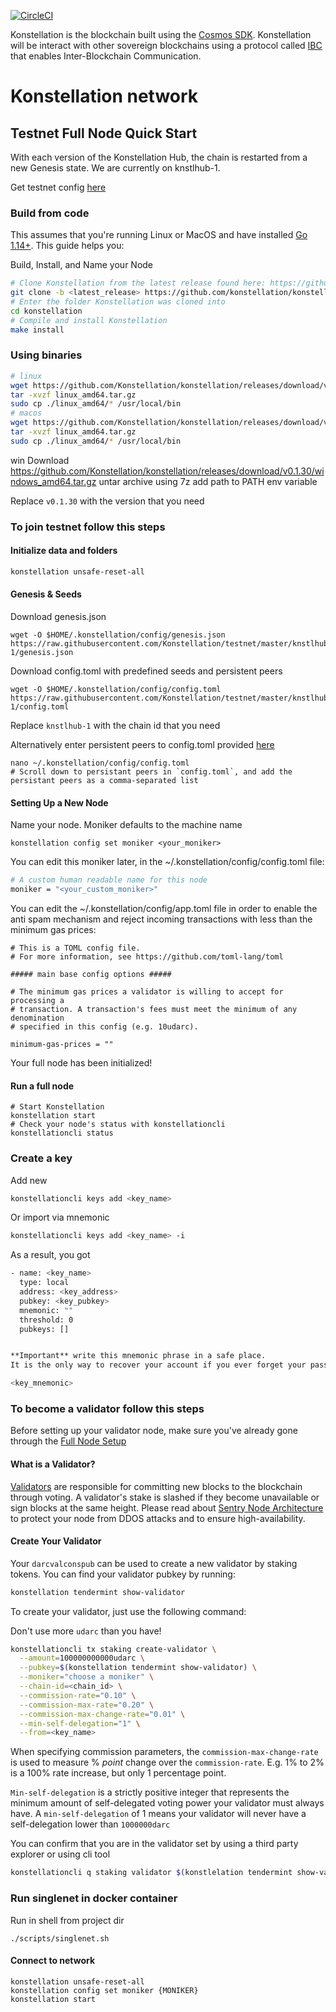[![CircleCI](https://circleci.com/gh/circleci/circleci-docs.svg?style=shield)](https://circleci.com/gh/Konstellation/konstellation)

Konstellation is the blockchain built using the [Cosmos SDK](https://github.com/cosmos/cosmos-sdk). Konstellation will be interact with other sovereign blockchains using a protocol called [IBC](https://github.com/cosmos/ics/tree/master/ibc) that enables Inter-Blockchain Communication.

# Konstellation network

## Testnet Full Node Quick Start
With each version of the Konstellation Hub, the chain is restarted from a new Genesis state. We are currently on knstlhub-1.

Get testnet config [here](https://github.com/Konstellation/testnet)

### Build from code

This assumes that you're running Linux or MacOS and have installed [Go 1.14+](https://golang.org/dl/).  This guide helps you:

Build, Install, and Name your Node
```bash
# Clone Konstellation from the latest release found here: https://github.com/konstellation/konstellation/releases
git clone -b <latest_release> https://github.com/konstellation/konstellation
# Enter the folder Konstellation was cloned into
cd konstellation
# Compile and install Konstellation
make install
```

### Using binaries
```bash
# linux
wget https://github.com/Konstellation/konstellation/releases/download/v0.1.30/linux_amd64.tar.gz
tar -xvzf linux_amd64.tar.gz
sudo cp ./linux_amd64/* /usr/local/bin
# macos
wget https://github.com/Konstellation/konstellation/releases/download/v0.1.30/darwin_amd64.tar.gz
tar -xvzf linux_amd64.tar.gz
sudo cp ./linux_amd64/* /usr/local/bin
```
win
Download https://github.com/Konstellation/konstellation/releases/download/v0.1.30/windows_amd64.tar.gz
untar archive using 7z
add path to PATH env variable

Replace `v0.1.30` with the version that you need

### To join testnet follow this steps
#### Initialize data and folders
```bash
konstellation unsafe-reset-all
```

#### Genesis & Seeds
Download genesis.json
```
wget -O $HOME/.konstellation/config/genesis.json https://raw.githubusercontent.com/Konstellation/testnet/master/knstlhub-1/genesis.json
```
Download config.toml with predefined seeds and persistent peers
```
wget -O $HOME/.konstellation/config/config.toml https://raw.githubusercontent.com/Konstellation/testnet/master/knstlhub-1/config.toml
```

Replace `knstlhub-1` with the chain id that you need

Alternatively enter persistent peers to config.toml provided [here](https://github.com/Konstellation/testnet/tree/master/knstlhub-1)
```
nano ~/.konstellation/config/config.toml
# Scroll down to persistant peers in `config.toml`, and add the persistant peers as a comma-separated list
```

#### Setting Up a New Node
Name your node. Moniker defaults to the machine name
```
konstellation config set moniker <your_moniker>
```

You can edit this moniker later, in the ~/.konstellation/config/config.toml file:
```bash
# A custom human readable name for this node
moniker = "<your_custom_moniker>"
```

You can edit the ~/.konstellation/config/app.toml file in order to enable the anti spam mechanism and reject incoming transactions with less than the minimum gas prices:
```
# This is a TOML config file.
# For more information, see https://github.com/toml-lang/toml

##### main base config options #####

# The minimum gas prices a validator is willing to accept for processing a
# transaction. A transaction's fees must meet the minimum of any denomination
# specified in this config (e.g. 10udarc).

minimum-gas-prices = ""
```
Your full node has been initialized!

#### Run a full node
```
# Start Konstellation
konstellation start
# Check your node's status with konstellationcli
konstellationcli status
```

### Create a key
Add new
``` bash
konstellationcli keys add <key_name>
```

Or import via mnemonic
```bash
konstellationcli keys add <key_name> -i
```

As a result, you got
```bash
- name: <key_name>
  type: local
  address: <key_address>
  pubkey: <key_pubkey>
  mnemonic: ""
  threshold: 0
  pubkeys: []


**Important** write this mnemonic phrase in a safe place.
It is the only way to recover your account if you ever forget your password.

<key_mnemonic>
```

### To become a validator follow this steps
Before setting up your validator node, make sure you've already gone through the [Full Node Setup](https://github.com/Konstellation/konstellation#to-join-testnet-follow-this-steps)

#### What is a Validator?
[Validators](https://hub.cosmos.network/master/validators/overview.html) are responsible for committing new blocks to the blockchain through voting. A validator's stake is slashed if they become unavailable or sign blocks at the same height.
Please read about [Sentry Node Architecture](https://hub.cosmos.network/master/validators/validator-faq.html#how-can-validators-protect-themselves-from-denial-of-service-attacks) to protect your node from DDOS attacks and to ensure high-availability.

#### Create Your Validator

Your `darcvalconspub` can be used to create a new validator by staking tokens. You can find your validator pubkey by running:

```bash
konstellation tendermint show-validator
```

To create your validator, just use the following command:
 
Don't use more `udarc` than you have! 

```bash
konstellationcli tx staking create-validator \
  --amount=100000000000udarc \
  --pubkey=$(konstellation tendermint show-validator) \
  --moniker="choose a moniker" \
  --chain-id=<chain_id> \
  --commission-rate="0.10" \
  --commission-max-rate="0.20" \
  --commission-max-change-rate="0.01" \
  --min-self-delegation="1" \
  --from=<key_name>
```

When specifying commission parameters, the `commission-max-change-rate` is used to measure % _point_ change over the `commission-rate`. E.g. 1% to 2% is a 100% rate increase, but only 1 percentage point.

`Min-self-delegation` is a strictly positive integer that represents the minimum amount of self-delegated voting power your validator must always have. A `min-self-delegation` of 1 means your validator will never have a self-delegation lower than `1000000darc`

You can confirm that you are in the validator set by using a third party explorer or using cli tool
```bash
konstellationcli q staking validator $(konstlelation tendermint show-validator)
```

### Run singlenet in docker container 
Run in shell from project dir
```shell script
./scripts/singlenet.sh
```

#### Connect to network
```shell script
konstellation unsafe-reset-all
konstellation config set moniker {MONIKER}
konstellation start
```
